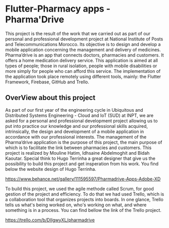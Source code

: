 # Flutter-Pharmacy apps - Pharma'Drive
This project is the result of the work that we carried out as part of our personal and professional development project at National Institute of Posts and Telecommunications Morocco. Its objective is to design and develop a mobile application concerning the management and delivery of medicines.
Pharma’drive is an app that connects doctors, pharmacies and customers. It offers a home medication delivery service. This application is aimed at all types of people; those in rural isolation, people with mobile disabilities or more simply for people who can afford this service.
The implementation of the application took place remotely using different tools, mainly: the Flutter Framework, Firebase, GitHub and Trello.

## OverView about this project
As part of our first year of the engineering cycle in Ubiquitous and Distributed Systems Engineering - Cloud and IoT (SUD) at INPT, we are asked for a personal and professional development project allowing us to put into practice our knowledge and our professional skills acquired, intrinsically, the design and development of a mobile application in accordance with our professional interests.
The management of the Pharma’drive application is the purpose of this project, the main purpose of which is to facilitate the link between pharmacies and customers.
This project is realized by Mouline Hatim, Idhsaine Abdelmoghit and Bidah Kaoutar.
Special think to Hugo Terrinha a great designer that give us the possibility to build this project and get insperation from his work.
You find below the website design of Hugo Terrinha.

https://www.behance.net/gallery/111595597/Pharmadrive-Apps-Adobe-XD

To build this project, we used the agile methode called Scrum, for good gestion of the project and efficiency. To do that we had used Trello, which is a collaboration tool that organizes projects into boards. In one glance, Trello tells us what's being worked on, who's working on what, and where something is in a process. 
You can find bellow the link of the Trello project.

https://trello.com/b/DIIgwyXL/pharmadrive
